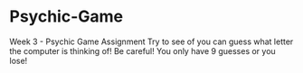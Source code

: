 # Psychic-Game
Week 3 - Psychic Game Assignment 
Try to see of you can guess what letter the computer is thinking of! 
Be careful! You only have 9 guesses or you lose!
